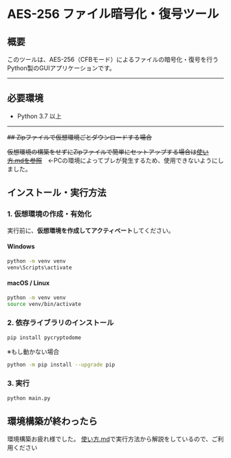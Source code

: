 # AES-256 ファイル暗号化・復号ツール

## 概要

このツールは、AES-256（CFBモード）によるファイルの暗号化・復号を行うPython製のGUIアプリケーションです。

---

## 必要環境

- Python 3.7 以上

---
~~## Zipファイルで仮想環境ごとダウンロードする場合~~

~~仮想環境の構築をせずにZipファイルで簡単にセットアップする場合は[使い方.mdを参照](./使い方.md)~~　←PCの環境によってブレが発生するため、使用できないようにしました。
## インストール・実行方法

### 1. 仮想環境の作成・有効化

実行前に、**仮想環境を作成してアクティベート**してください。  

#### Windows
```bash
python -m venv venv
venv\Scripts\activate
```

#### macOS / Linux
```bash
python -m venv venv
source venv/bin/activate
```

### 2. 依存ライブラリのインストール

```bash
pip install pycryptodome
```
※もし動かない場合
```bash
python -m pip install --upgrade pip
```
### 3. 実行

```bash
python main.py
```

## 環境構築が終わったら
環境構築お疲れ様でした。
[使い方.md](./使い方.md)で実行方法から解説をしているので、ご利用ください
